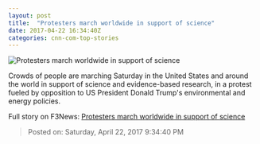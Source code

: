 ```yaml
---
layout: post
title:  "Protesters march worldwide in support of science"
date: 2017-04-22 16:34:40Z
categories: cnn-com-top-stories
---
```


![Protesters march worldwide in support of science](http://i2.cdn.cnn.com/cnnnext/dam/assets/170422095850-01-science-march-sydney-0422-super-tease.jpg)

Crowds of people are marching Saturday in the United States and around the world in support of science and evidence-based research, in a protest fueled by opposition to US President Donald Trump's environmental and energy policies.


Full story on F3News: [Protesters march worldwide in support of science](http://www.f3nws.com/n/HBPCcC)

> Posted on: Saturday, April 22, 2017 9:34:40 PM
